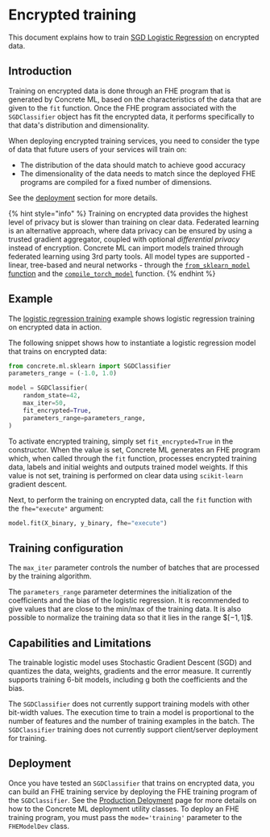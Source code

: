 # Encrypted training

This document explains how to train [SGD Logistic Regression](../references/api/concrete.ml.sklearn.linear_model.md#class-sgdclassifier) on encrypted data.

## Introduction

Training on encrypted data is done through an FHE program that is generated by Concrete ML, based on the characteristics of the data that are given to the `fit` function. Once the FHE program associated with the `SGDClassifier` object has fit the encrypted data, it performs specifically to that data's distribution and dimensionality.

When deploying encrypted training services, you need to consider the type of data that future users of your services will train on:

- The distribution of the data should match to achieve good accuracy
- The dimensionality of the data needs to match since the deployed FHE programs are compiled for a fixed number of dimensions.

See the [deployment](#deployment) section for more details.

{% hint style="info" %}
Training on encrypted data provides the highest level of privacy but is slower than training on clear data. Federated learning is an alternative approach, where data privacy can be ensured by using a trusted gradient aggregator, coupled with optional _differential privacy_ instead of encryption. Concrete ML can import models trained through federated learning using 3rd party tools. All model types are supported - linear, tree-based and neural networks - through the [`from_sklearn_model` function](linear.md#pre-trained-models) and the [`compile_torch_model`](../deep-learning/torch_support.md) function.
{% endhint %}

## Example

The [logistic regression training](../advanced_examples/LogisticRegressionTraining.ipynb) example shows logistic regression training on encrypted data in action.

The following snippet shows how to instantiate a logistic regression model that trains on encrypted data:

```python
from concrete.ml.sklearn import SGDClassifier
parameters_range = (-1.0, 1.0)

model = SGDClassifier(
    random_state=42,
    max_iter=50,
    fit_encrypted=True,
    parameters_range=parameters_range,
)
```

To activate encrypted training, simply set `fit_encrypted=True` in the constructor. When the value is set, Concrete ML generates an FHE program which, when called through the `fit` function, processes encrypted training data, labels and initial weights and outputs trained model weights. If this value is not set, training is performed on clear data using `scikit-learn` gradient descent.

Next, to perform the training on encrypted data, call the `fit` function with the `fhe="execute"` argument:

<!--pytest-codeblocks:skip-->

```python
model.fit(X_binary, y_binary, fhe="execute")
```

## Training configuration

The `max_iter` parameter controls the number of batches that are processed by the training algorithm.

The `parameters_range` parameter determines the initialization of the coefficients and the bias of the logistic regression. It is recommended to give values that are close to the min/max of the training data. It is also possible to normalize the training data so that it lies in the range \$$[-1, 1]$\$.

## Capabilities and Limitations

The trainable logistic model uses Stochastic Gradient Descent (SGD) and quantizes the data, weights, gradients and the error measure. It currently supports training 6-bit models, including g both the coefficients and the bias.

The `SGDClassifier` does not currently support training models with other bit-width values. The execution time to train a model is proportional to the number of features and the number of training examples in the batch. The `SGDClassifier` training does not currently support client/server deployment for training.

## Deployment

Once you have tested an `SGDClassifier` that trains on encrypted data, you can build an FHE training service by deploying the FHE training program of the `SGDClassifier`. See the [Production Deloyment](../guides/client_server.md) page for more details on how to the Concrete ML deployment utility classes. To deploy an FHE training program, you must pass the `mode='training'` parameter to the `FHEModelDev` class.
